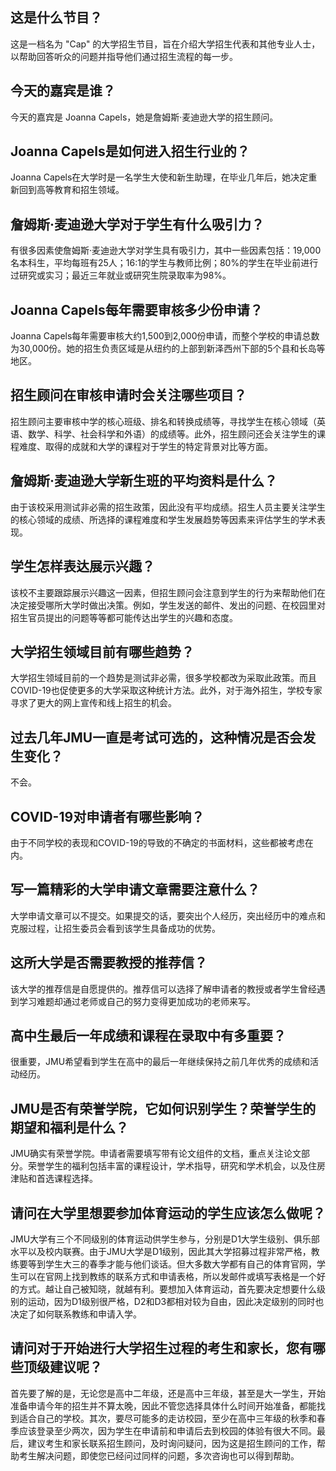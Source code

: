 
## 这是什么节目？

这是一档名为 "Cap" 的大学招生节目，旨在介绍大学招生代表和其他专业人士，以帮助回答听众的问题并指导他们通过招生流程的每一步。 


## 今天的嘉宾是谁？

今天的嘉宾是 Joanna Capels，她是詹姆斯·麦迪逊大学的招生顾问。 


## Joanna Capels是如何进入招生行业的？

Joanna Capels在大学时是一名学生大使和新生助理，在毕业几年后，她决定重新回到高等教育和招生领域。 


## 詹姆斯·麦迪逊大学对于学生有什么吸引力？

有很多因素使詹姆斯·麦迪逊大学对学生具有吸引力，其中一些因素包括：19,000名本科生，平均每班有25人；16:1的学生与教师比例；80%的学生在毕业前进行过研究或实习；最近三年就业或研究生院录取率为98%。


## Joanna Capels每年需要审核多少份申请？

Joanna Capels每年需要审核大约1,500到2,000份申请，而整个学校的申请总数为30,000份。她的招生负责区域是从纽约的上部到新泽西州下部的5个县和长岛等地区。 


## 招生顾问在审核申请时会关注哪些项目？

招生顾问主要审核中学的核心班级、排名和转换成绩等，寻找学生在核心领域（英语、数学、科学、社会科学和外语）的成绩等。此外，招生顾问还会关注学生的课程难度、取得的成就和大学的课程对于学生的特定背景对比等方面。 


## 詹姆斯·麦迪逊大学新生班的平均资料是什么？

由于该校采用测试非必需的招生政策，因此没有平均成绩。招生人员主要关注学生的核心领域的成绩、所选择的课程难度和学生发展趋势等因素来评估学生的学术表现。 


## 学生怎样表达展示兴趣？

该校不主要跟踪展示兴趣这一因素，但招生顾问会注意到学生的行为来帮助他们在决定接受哪所大学时做出决策。例如，学生发送的邮件、发出的问题、在校园里对招生官员提出的问题等等都可能传达出学生的兴趣和态度。 


## 大学招生领域目前有哪些趋势？

大学招生领域目前的一个趋势是测试非必需，很多学校都改为采取此政策。而且COVID-19也促使更多的大学采取这种统计方法。此外，对于海外招生，学校专家寻求了更大的网上宣传和线上招生的机会。


## 过去几年JMU一直是考试可选的，这种情况是否会发生变化？
不会。
## COVID-19对申请者有哪些影响？
由于不同学校的表现和COVID-19的导致的不确定的书面材料，这些都被考虑在内。
## 写一篇精彩的大学申请文章需要注意什么？
大学申请文章可以不提交。如果提交的话，要突出个人经历，突出经历中的难点和克服过程，让招生委员会看到该学生具备成功的优势。
## 这所大学是否需要教授的推荐信？
该大学的推荐信是自愿提供的。推荐信可以选择了解申请者的教授或者学生曾经遇到学习难题却通过老师或自己的努力变得更加成功的老师来写。
## 高中生最后一年成绩和课程在录取中有多重要？
很重要，JMU希望看到学生在高中的最后一年继续保持之前几年优秀的成绩和活动经历。
## JMU是否有荣誉学院，它如何识别学生？荣誉学生的期望和福利是什么？
JMU确实有荣誉学院。申请者需要填写带有论文组件的文档，重点关注论文部分。荣誉学生的福利包括丰富的课程设计，学术指导，研究和学术机会，以及住房津贴和首选课程选择。


## 请问在大学里想要参加体育运动的学生应该怎么做呢？

JMU大学有三个不同级别的体育运动供学生参与，分别是D1大学生级别、俱乐部水平以及校内联赛。由于JMU大学是D1级别，因此其大学招募过程非常严格，教练要等到学生大三的春季才能与他们谈话。但大多数大学都有自己的体育官网，学生可以在官网上找到教练的联系方式和申请表格，所以发邮件或填写表格是一个好的方式。越让自己被知晓，就越有利。要想加入体育运动，首先要决定想要什么级别的运动，因为D1级别很严格，D2和D3都相对较为自由，因此决定级别的同时也决定了如何联系教练和申请入学。 

## 请问对于开始进行大学招生过程的考生和家长，您有哪些顶级建议呢？

首先要了解的是，无论您是高中二年级，还是高中三年级，甚至是大一学生，开始准备申请今年的招生并不算太晚，因此不管您选择具体什么时间开始准备，都能找到适合自己的学校。其次，要尽可能多的走访校园，至少在高中三年级的秋季和春季应该登录至少两次，因为学生在申请前和申请后去到校园的体验有很大不同。最后，建议考生和家长联系招生顾问，及时询问疑问，因为这是招生顾问的工作，帮助考生解决问题，即使您已经问过同样的问题，多次咨询也可以得到帮助。

